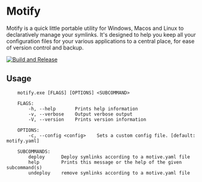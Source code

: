 # Motify
Motify is a quick little portable utility for Windows, Macos and Linux to declaratively manage your symlinks.
It's designed to help you keep all your configuration files for your various applications to a central place,
for ease of version control and backup.

[![Build and Release](https://github.com/PrecociouslyDigital/motify/actions/workflows/release.yml/badge.svg)](https://github.com/PrecociouslyDigital/motify/actions/workflows/release.yml)

## Usage
```
    motify.exe [FLAGS] [OPTIONS] <SUBCOMMAND>
    
    FLAGS:
        -h, --help       Prints help information
        -v, --verbose    Output verbose output
        -V, --version    Prints version information
    
    OPTIONS:
        -c, --config <config>    Sets a custom config file. [default: motify.yaml]
    
    SUBCOMMANDS:
        deploy      Deploy symlinks according to a motive.yaml file
        help        Prints this message or the help of the given subcommand(s)
        undeploy    remove symlinks according to a motive.yaml file
```